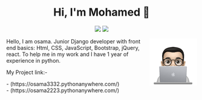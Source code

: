 <h1 align="center">Hi, I'm Mohamed 👋</h1>
<p align="center">
    <a href="https://www.linkedin.com/in/mohamedabusrea"><img src="https://img.shields.io/badge/linkedin-%230177B5?style=flat&logo=linkedin&logoColor=white"/></a>
    <a href="https://www.instagram.com/osama11565/"><img src="https://img.shields.io/badge/instagram-%23E4415F?style=flat&logo=instagram&logoColor=white"/></a>
  </p>
  
  <img src="https://github.com/OsamaMohammed3332/OsamaMohammed3332/blob/main/profile.png" align="right" width="25%"/>

<p>Hello, I am osama. Junior Django developer with front end basics: Html, CSS, JavaScript, Bootstrap, jQuery, react. To help me in my work and I have 1 year of experience in python.</p>
<p>My Project link:-</p>
  - (https://osama3332.pythonanywhere.com/)
  <br>
  - (https://osama2223.pythonanywhere.com/)

